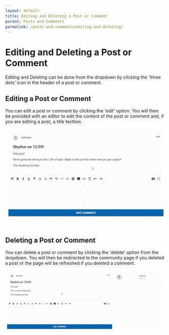 ```yaml
---
layout: default
title: Editing and Deleting a Post or Comment
parent: Posts and Comments
permalink: /posts-and-comments/editing-and-deleting/
---
```


# Editing and Deleting a Post or Comment

Editing and Deleting can be done from the dropdown by clicking the 'three dots' icon in the header of a post or comment.

## Editing a Post or Comment

You can edit a post or comment by clicking the 'edit' option. You will then be provided with an editor to edit the content of the post or comment and, if you are editing a post, a title textbox.

![Editing a Post or Comment](../../gifs/editing-post.gif)

## Deleting a Post or Comment

You can delete a post or comment by clicking the 'delete' option from the dropdown. You will then be redirected to the community page if you deleted a post or the page will be refreshed if you deleted a comment.

![Deleting a Post or Comment](../../gifs/deleting-post.gif)
